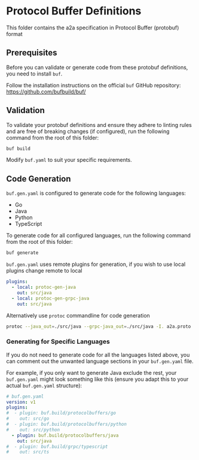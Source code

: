 # Protocol Buffer Definitions

This folder contains the a2a specification in Protocol Buffer (protobuf) format

## Prerequisites

Before you can validate or generate code from these protobuf definitions, you need to install `buf`.

Follow the installation instructions on the official `buf` GitHub repository:
https://github.com/bufbuild/buf/

## Validation

To validate your protobuf definitions and ensure they adhere to linting rules and are free of breaking changes (if configured), run the following command from the root of this folder:

```sh
buf build
```

Modify `buf.yaml` to suit your specific requirements.

## Code Generation

`buf.gen.yaml` is configured to generate code for the following languages:

- Go
- Java
- Python
- TypeScript

To generate code for all configured languages, run the following command from the root of this folder:

```sh
buf generate
```

`buf.gen.yaml` uses remote plugins for generation, if you wish to use local plugins change remote to local

```yaml
plugins:
  - local: protoc-gen-java
    out: src/java
  - local: protoc-gen-grpc-java
    out: src/java
```

Alternatively use `protoc` commandline for code generation

```bash
protoc --java_out=./src/java --grpc-java_out=./src/java -I. a2a.proto
```

### Generating for Specific Languages

If you do not need to generate code for all the languages listed above, you can comment out the unwanted language sections in your `buf.gen.yaml` file.

For example, if you only want to generate Java exclude the rest, your `buf.gen.yaml` might look something like this (ensure you adapt this to your actual `buf.gen.yaml` structure):

```yaml
# buf.gen.yaml
version: v1
plugins:
#  - plugin: buf.build/protocolbuffers/go
#    out: src/go
#  - plugin: buf.build/protocolbuffers/python
#    out: src/python
  - plugin: buf.build/protocolbuffers/java
    out: src/java
#  - plugin: buf.build/grpc/typescript
#    out: src/ts
```
